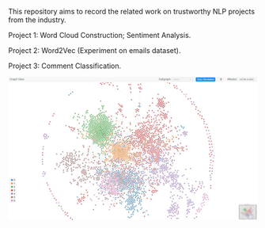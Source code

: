 
This repository aims to record the related work on trustworthy NLP projects from the industry.

Project 1: Word Cloud Construction; Sentiment Analysis.

Project 2: Word2Vec (Experiment on emails dataset). 

Project 3: Comment Classification.

![](https://github.com/HuiHu1/Graph-Visualization/blob/main/Cora.JPG)
